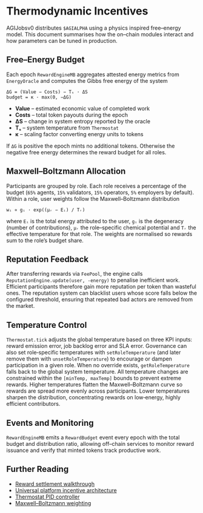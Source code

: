 # Thermodynamic Incentives

AGIJobsv0 distributes `$AGIALPHA` using a physics inspired free–energy model.
This document summarises how the on–chain modules interact and how parameters
can be tuned in production.

## Free–Energy Budget

Each epoch `RewardEngineMB` aggregates attested energy metrics from
`EnergyOracle` and computes the Gibbs free energy of the system

```
ΔG = (Value − Costs) − Tₛ · ΔS
budget = κ · max(0, −ΔG)
```

- **Value** – estimated economic value of completed work
- **Costs** – total token payouts during the epoch
- **ΔS** – change in system entropy reported by the oracle
- **Tₛ** – system temperature from `Thermostat`
- **κ** – scaling factor converting energy units to tokens

If `ΔG` is positive the epoch mints no additional tokens. Otherwise the negative
free energy determines the reward budget for all roles.

## Maxwell–Boltzmann Allocation

Participants are grouped by role.  Each role receives a percentage of the budget
(`65%` agents, `15%` validators, `15%` operators, `5%` employers by default).
Within a role, user weights follow the Maxwell–Boltzmann distribution

```
wᵢ ∝ gᵢ · exp((μᵣ − Eᵢ) / Tᵣ)
```

where `Eᵢ` is the total energy attributed to the user, `gᵢ` is the degeneracy
(number of contributions), `μᵣ` the role–specific chemical potential and `Tᵣ`
the effective temperature for that role.  The weights are normalised so rewards
sum to the role’s budget share.

## Reputation Feedback

After transferring rewards via `FeePool`, the engine calls
`ReputationEngine.update(user, -energy)` to penalise inefficient work.  Efficient
participants therefore gain more reputation per token than wasteful ones.  The
reputation system can blacklist users whose score falls below the configured
threshold, ensuring that repeated bad actors are removed from the market.

## Temperature Control

`Thermostat.tick` adjusts the global temperature based on three KPI inputs:
reward emission error, job backlog error and SLA error.  Governance can also set
role‑specific temperatures with `setRoleTemperature` (and later remove them with
`unsetRoleTemperature`) to encourage or dampen participation in a given role.
When no override exists, `getRoleTemperature` falls back to the global system
temperature.  All temperature changes are constrained within the `[minTemp,
maxTemp]` bounds to prevent extreme rewards.
Higher temperatures flatten the Maxwell–Boltzmann curve so rewards are spread
more evenly across participants.  Lower temperatures sharpen the distribution,
concentrating rewards on low‑energy, highly efficient contributors.

## Events and Monitoring

`RewardEngineMB` emits a `RewardBudget` event every epoch with the total budget
and distribution ratio, allowing off–chain services to monitor reward issuance
and verify that minted tokens track productive work.

## Further Reading

- [Reward settlement walkthrough](reward-settlement-process.md)
- [Universal platform incentive architecture](universal-platform-incentive-architecture.md)
- [Thermostat PID controller](../contracts/v2/Thermostat.sol)
- [Maxwell–Boltzmann weighting](../contracts/v2/libraries/ThermoMath.sol)
